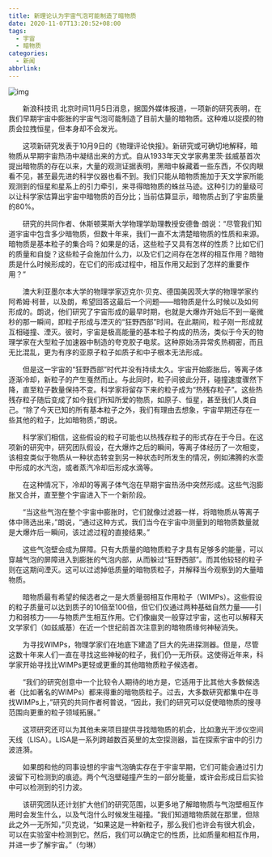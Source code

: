 ```yaml
---
title: 新理论认为宇宙气泡可能制造了暗物质
date: 2020-11-07T13:20:52+08:00
tags:
  - 宇宙
  - 暗物质
categories:
  - 新闻
abbrlink:
---
```


![img](https://cdn.jsdelivr.net/gh/yakeing/Documentation@main/Hexo/images/3c67-kcpxnwv4206045.jpg)

　　新浪科技讯 北京时间11月5日消息，据国外媒体报道，一项新的研究表明，在我们早期宇宙中膨胀的宇宙气泡可能制造了目前大量的暗物质。这种难以捉摸的物质会拉拽恒星，但本身却不会发光。

　　这项新研究发表于10月9日的《物理评论快报》。新研究或可确切地解释，暗物质从早期宇宙热汤中凝结出来的方式。自从1933年天文学家弗里茨·兹威基首次提出暗物质的存在以来，大量的观测证据表明，黑暗中躲藏着一些东西，不仅肉眼看不见，甚至最先进的科学仪器也看不到。我们只能从暗物质施加于天文学家所能观测到的恒星和星系上的引力牵引，来寻得暗物质的蛛丝马迹。这种引力的量级可以让科学家估算出宇宙中暗物质的百分比；当前估算显示，暗物质占到了宇宙质量的80%。

　　研究的共同作者、休斯顿莱斯大学物理学助理教授安德鲁·朗说：“尽管我们知道宇宙中包含多少暗物质，但数十年来，我们一直不太清楚暗物质的性质和来源。暗物质是基本粒子的集合吗？如果是的话，这些粒子又具有怎样的性质？比如它们的质量和自旋？这些粒子会施加什么力，以及它们之间存在怎样的相互作用？暗物质是什么时候形成的，在它们的形成过程中，相互作用又起到了怎样的重要作用？”

　　澳大利亚墨尔本大学的物理学家迈克尔·贝克、德国美因茨大学的物理学家约阿希姆·柯普，以及朗，希望回答这最后一个问题——暗物质是什么时候以及如何形成的。朗说，他们研究了宇宙形成的最早时期，也就是大爆炸开始后不到一毫微秒的那一瞬间，即粒子形成与湮灭的“狂野西部”时间。在此期间，粒子刚一形成就互相碰撞、湮灭。彼时，宇宙是极高能量的基本粒子构成的热汤，类似于今天的物理学家在大型粒子加速器中制造的夸克胶子电浆。这种原始汤异常炙热稠密，而且无比混乱，更为有序的亚原子粒子如质子和中子根本无法形成。

　　但是这一宇宙的“狂野西部”时代并没有持续太久。宇宙开始膨胀后，等离子体逐渐冷却，新粒子的产生戛然而止。与此同时，粒子间彼此分开，碰撞速度骤然下降，直至粒子数量保持不变。科学家将留存下来的粒子成为“热残存粒子”。这些热残存粒子随后变成了如今我们所知所爱的物质，如原子、恒星，甚至我们人类自己。“除了今天已知的所有基本粒子之外，我们有理由去想象，宇宙早期还存在一些其他的粒子，比如暗物质，”朗说。

　　科学家们相信，这些假设的粒子可能也以热残存粒子的形式存在于今日。在这项新的研究中，研究团队假设，在大爆炸之后的瞬间，等离子体经历了一次相变，该相变类似于物质从一种状态转变到另一种状态时所发生的情况，例如沸腾的水壶中形成的水汽泡，或者蒸汽冷却后形成水滴等。

　　在这种情况下，冷却的等离子体气泡在早期宇宙热汤中突然形成。这些气泡膨胀又合并，直至整个宇宙进入下一个新阶段。

　　“当这些气泡在整个宇宙中膨胀时，它们就像过滤器一样，将暗物质从等离子体中筛选出来，”朗说，“通过这种方式，我们当今在宇宙中测量到的暗物质数量就是大爆炸后一瞬间，该过滤过程的直接结果。”

　　这些气泡壁会成为屏障。只有大质量的暗物质粒子才具有足够多的能量，可以穿越气泡的屏障进入到膨胀的气泡内部，从而躲过“狂野西部”。而其他较轻的粒子则在这期间湮灭。这可以过滤掉低质量的暗物质粒子，并解释当今观察到的大量暗物质。

　　暗物质最有希望的候选者之一是大质量弱相互作用粒子（WIMPs）。这些假设的粒子质量可以达到质子的10倍至100倍，但它们仅通过两种基础自然力量——引力和弱核力——与物质产生相互作用。它们像幽灵一般穿过宇宙，这也可以解释天文学家们（如兹威基）在近一个世纪前首次注意到的暗物质缘何神秘消失。

　　为寻找WIMPs，物理学家们在地底下建造了巨大的先进探测器。但是，尽管这数十年来人们一直在寻找这些神秘的粒子，我们仍一无所获。这使得近年来，科学家开始寻找比WIMPs更轻或更重的其他暗物质粒子候选者。

　　“我们的研究创意中一个比较令人期待的地方是，它适用于比其他大多数候选者（比如著名的WIMPs）都来得重的暗物质粒子。过去，大多数研究都集中在寻找WIMPs上，”研究的共同作者柯普说，“因此，我们的研究可以促使暗物质的搜寻范围向更重的粒子领域拓展。”

　　这项研究还可以为其他未来项目提供寻找暗物质的机会，比如激光干涉仪空间天线（LISA）。LISA是一系列跨越数百英里的太空探测器，旨在探索宇宙中的引力波涟漪。

　　如果朗和他的同事设想的宇宙气泡确实存在于宇宙早期，它们可能会通过引力波留下可检测到的痕迹。两个气泡壁碰撞产生的一部分能量，或许会形成日后实验中可以检测到的引力波。

　　该研究团队还计划扩大他们的研究范围，以更多地了解暗物质与气泡壁相互作用时会发生什么，以及气泡什么时候发生碰撞。“我们知道暗物质就在那里，但除此之外一无所知，”贝克说，“如果这是一种新粒子，那么我们也许会有很大机会，可以在实验室中检测到它。然后，我们可以确定它的性质，比如质量和相互作用，并进一步了解宇宙。”（匀琳）